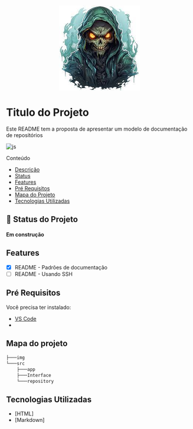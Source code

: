 <!-- ![logo](./img/imagem%20legal.jpg) -->

<p align="center">
    <img src="./img//imagem legal.jpg">
</p>

# Titulo do Projeto
<!-- ## Titulo do Projeto
### Titulo do Projeto
#### Titulo do Projeto
##### Titulo do Projeto -->


<!-- <h1>Projetinho</h1>
<h2>Projetinho</h2>
<h3>Projetinho</h3>
<h4>Projetinho</h4> -->

<p id="description">
    Este README tem a proposta de apresentar um modelo de documentação de repositórios
</p>

![js](https://img.shields.io/badge/JavaScript-323330?style=for-the-badge&logo=javascript&logoColor=F7DF1E)

Conteúdo
<ul>
    <li><a href="#description">Descrição</a></li>
    <li><a href="#statusprojeto">Status</a></li>
    <li><a href="#features">Features</a></li>
    <li><a href="#PreRequisitos">Pré Requisitos</a></li>
    <li><a href="#MapaDoProjeto">Mapa do Projeto</a></li>
    <li><a href="#TecnologiasUtilizadas">Tecnologias Utilizadas</a></li>
</ul>

## :rocket: Status do Projeto
<h4 id="statusprojeto" align="left">Em construção</h4>

<p id="features"></p>

## Features

- [x] README - Padrões de documentação
- [ ] README - Usando SSH

<p id="PreRequisitos"></p>

## Pré Requisitos

Você precisa ter instalado:

<ul>
    <li><a href="https://code.visualstudio.com/">VS Code</a></li>
    <li></li>
</ul>

<p id="MapaDoProjeto"></p>

## Mapa do projeto 

````
├───img
└───src
    ├───app
    ├───Interface
    └───repository
````

<p id="TecnologiasUtilizadas"></p>

## Tecnologias Utilizadas

- [HTML]
- [Markdown]

